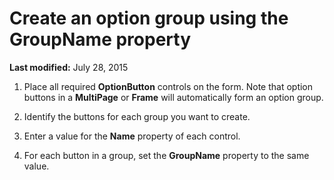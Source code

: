 
# Create an option group using the GroupName property

 **Last modified:** July 28, 2015



1. Place all required  **OptionButton** controls on the form. Note that option buttons in a **MultiPage** or **Frame** will automatically form an option group.
    
2. Identify the buttons for each group you want to create.
    
3. Enter a value for the  **Name** property of each control.
    
4. For each button in a group, set the  **GroupName** property to the same value.
    

